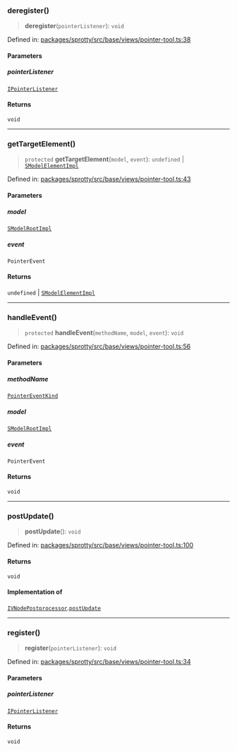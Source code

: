 
### deregister()

> **deregister**(`pointerListener`): `void`

Defined in: [packages/sprotty/src/base/views/pointer-tool.ts:38](https://github.com/eclipse-sprotty/sprotty/blob/f9b2433481cc27a1ac0c92d525a92039ae7f6c76/packages/sprotty/src/base/views/pointer-tool.ts#L38)

#### Parameters

##### pointerListener

[`IPointerListener`](../Interface.IPointerListener)

#### Returns

`void`

***

### getTargetElement()

> `protected` **getTargetElement**(`model`, `event`): `undefined` \| [`SModelElementImpl`](../Class.SModelElementImpl)

Defined in: [packages/sprotty/src/base/views/pointer-tool.ts:43](https://github.com/eclipse-sprotty/sprotty/blob/f9b2433481cc27a1ac0c92d525a92039ae7f6c76/packages/sprotty/src/base/views/pointer-tool.ts#L43)

#### Parameters

##### model

[`SModelRootImpl`](../Class.SModelRootImpl)

##### event

`PointerEvent`

#### Returns

`undefined` \| [`SModelElementImpl`](../Class.SModelElementImpl)

***

### handleEvent()

> `protected` **handleEvent**(`methodName`, `model`, `event`): `void`

Defined in: [packages/sprotty/src/base/views/pointer-tool.ts:56](https://github.com/eclipse-sprotty/sprotty/blob/f9b2433481cc27a1ac0c92d525a92039ae7f6c76/packages/sprotty/src/base/views/pointer-tool.ts#L56)

#### Parameters

##### methodName

[`PointerEventKind`](../TypeAlias.PointerEventKind)

##### model

[`SModelRootImpl`](../Class.SModelRootImpl)

##### event

`PointerEvent`

#### Returns

`void`

***

### postUpdate()

> **postUpdate**(): `void`

Defined in: [packages/sprotty/src/base/views/pointer-tool.ts:100](https://github.com/eclipse-sprotty/sprotty/blob/f9b2433481cc27a1ac0c92d525a92039ae7f6c76/packages/sprotty/src/base/views/pointer-tool.ts#L100)

#### Returns

`void`

#### Implementation of

[`IVNodePostprocessor`](../Interface.IVNodePostprocessor).[`postUpdate`](../Interface.IVNodePostprocessor.md#postupdate)

***

### register()

> **register**(`pointerListener`): `void`

Defined in: [packages/sprotty/src/base/views/pointer-tool.ts:34](https://github.com/eclipse-sprotty/sprotty/blob/f9b2433481cc27a1ac0c92d525a92039ae7f6c76/packages/sprotty/src/base/views/pointer-tool.ts#L34)

#### Parameters

##### pointerListener

[`IPointerListener`](../Interface.IPointerListener)

#### Returns

`void`
